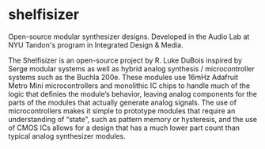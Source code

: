 # shelfisizer
Open-source modular synthesizer designs. Developed in the Audio Lab at NYU Tandon's program in Integrated Design & Media.

The Shelfisizer is an open-source project by R. Luke DuBois inspired by Serge modular systems as well as hybrid analog synthesis / microcontroller systems such as the Buchla 200e. These modules use 16mHz Adafruit Metro Mini microcontrollers and monolithic IC chips to handle much of the logic that definies the module’s behavior, leaving analog components for the parts of the modules that actually generate analog signals. The use of microcontrollers makes it simple to prototype modules that require an understanding of “state”, such as pattern memory or hysteresis, and the use of CMOS ICs allows for a design that has a much lower part count than typical analog synthesizer modules.
